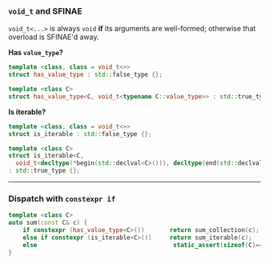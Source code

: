 ### **`void_t` and SFINAE**
`void_t<...>` is always `void` **if** its arguments are well-formed; otherwise that overload is SFINAE'd away.

**Has `value_type`?**
```cpp
template <class, class = void_t<>>
struct has_value_type : std::false_type {};

template <class C>
struct has_value_type<C, void_t<typename C::value_type>> : std::true_type {};
```

**Is iterable?**
```cpp
template <class, class = void_t<>>
struct is_iterable : std::false_type {};

template <class C>
struct is_iterable<C,
  void_t<decltype(*begin(std::declval<C>())), decltype(end(std::declval<C>()))>>
: std::true_type {};
```

---

### **Dispatch with `constexpr if`**
```cpp
template <class C>
auto sum(const C& c) {
    if constexpr (has_value_type<C>())       return sum_collection(c);
    else if constexpr (is_iterable<C>())     return sum_iterable(c);
    else                                      static_assert(sizeof(C)==0, "Not a collection");
}
```
